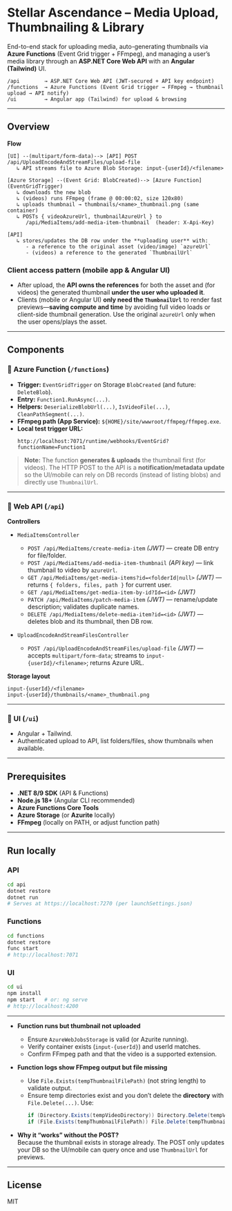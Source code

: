 # Stellar Ascendance – Media Upload, Thumbnailing & Library

End-to-end stack for uploading media, auto-generating thumbnails via **Azure Functions** (Event Grid trigger + FFmpeg), and managing a user’s media library through an **ASP.NET Core Web API** with an **Angular (Tailwind)** UI.

```
/api        → ASP.NET Core Web API (JWT-secured + API key endpoint)
/functions  → Azure Functions (Event Grid trigger → FFmpeg → thumbnail upload → API notify)
/ui         → Angular app (Tailwind) for upload & browsing
```

---

## Overview

**Flow**

```
[UI] --(multipart/form-data)--> [API] POST /api/UploadEncodeAndStreamFiles/upload-file
   ↳ API streams file to Azure Blob Storage: input-{userId}/<filename>

[Azure Storage] --(Event Grid: BlobCreated)--> [Azure Function] (EventGridTrigger)
   ↳ downloads the new blob
   ↳ (videos) runs FFmpeg (frame @ 00:00:02, size 120x80)
   ↳ uploads thumbnail → thumbnails/<name>_thumbnail.png (same container)
   ↳ POSTs { videoAzureUrl, thumbnailAzureUrl } to
      /api/MediaItems/add-media-item-thumbnail  (header: X-Api-Key)

[API]
   ↳ stores/updates the DB row under the **uploading user** with:
      - a reference to the original asset (video/image) `azureUrl`
      - (videos) a reference to the generated `ThumbnailUrl`
```

### Client access pattern (mobile app & Angular UI)

- After upload, the **API owns the references** for both the asset and (for videos) the generated thumbnail **under the user who uploaded it**.
- Clients (mobile or Angular UI) **only need the `ThumbnailUrl`** to render fast previews—**saving compute and time** by avoiding full video loads or client-side thumbnail generation. Use the original `azureUrl` only when the user opens/plays the asset.

---

## Components

### 🔹 Azure Function (`/functions`)

- **Trigger:** `EventGridTrigger` on Storage `BlobCreated` (and future: `DeleteBlob`).
- **Entry:** `Function1.RunAsync(...)`.
- **Helpers:** `DeserializeBlobUrl(...)`, `IsVideoFile(...)`, `CleanPathSegment(...)`.
- **FFmpeg path (App Service):** `${HOME}/site/wwwroot/ffmpeg/ffmpeg.exe`.
- **Local test trigger URL:**
  ```
  http://localhost:7071/runtime/webhooks/EventGrid?functionName=Function1
  ```

> **Note:** The function **generates & uploads** the thumbnail first (for videos). The HTTP POST to the API is a **notification/metadata update** so the UI/mobile can rely on DB records (instead of listing blobs) and directly use `ThumbnailUrl`.

---

### 🔹 Web API (`/api`)

**Controllers**

- `MediaItemsController`
  - `POST /api/MediaItems/create-media-item` *(JWT)* — create DB entry for file/folder.
  - `POST /api/MediaItems/add-media-item-thumbnail` *(API key)* — link thumbnail to video by `azureUrl`.
  - `GET /api/MediaItems/get-media-items?id=<folderId|null>` *(JWT)* — returns `{ folders, files, path }` for current user.
  - `GET /api/MediaItems/get-media-item-by-id?Id=<id>` *(JWT)*
  - `PATCH /api/MediaItems/patch-media-item` *(JWT)* — rename/update description; validates duplicate names.
  - `DELETE /api/MediaItems/delete-media-item?id=<id>` *(JWT)* — deletes blob and its thumbnail, then DB row.

- `UploadEncodeAndStreamFilesController`
  - `POST /api/UploadEncodeAndStreamFiles/upload-file` *(JWT)* — accepts `multipart/form-data`; streams to `input-{userId}/<filename>`; returns Azure URL.

**Storage layout**

```
input-{userId}/<filename>
input-{userId}/thumbnails/<name>_thumbnail.png
```

---

### 🔹 UI (`/ui`)

- Angular + Tailwind.
- Authenticated upload to API, list folders/files, show thumbnails when available.

---

## Prerequisites

- **.NET 8/9 SDK** (API & Functions)
- **Node.js 18+** (Angular CLI recommended)
- **Azure Functions Core Tools**
- **Azure Storage** (or **Azurite** locally)
- **FFmpeg** (locally on PATH, or adjust function path)

---

## Run locally

### API

```bash
cd api
dotnet restore
dotnet run
# Serves at https://localhost:7270 (per launchSettings.json)
```

### Functions

```bash
cd functions
dotnet restore
func start
# http://localhost:7071
```

### UI

```bash
cd ui
npm install
npm start   # or: ng serve
# http://localhost:4200
```

---

- **Function runs but thumbnail not uploaded**
  - Ensure `AzureWebJobsStorage` is valid (or Azurite running).
  - Verify container exists (`input-{userId}`) and userId matches.
  - Confirm FFmpeg path and that the video is a supported extension.

- **Function logs show FFmpeg output but file missing**
  - Use `File.Exists(tempThumbnailFilePath)` (not string length) to validate output.
  - Ensure temp directories exist and you don’t delete the **directory** with `File.Delete(...)`. Use:
    ```csharp
    if (Directory.Exists(tempVideoDirectory)) Directory.Delete(tempVideoDirectory, true);
    if (File.Exists(tempThumbnailFilePath)) File.Delete(tempThumbnailFilePath);
    ```

- **Why it “works” without the POST?**  
  Because the thumbnail exists in storage already. The POST only updates your DB so the UI/mobile can query once and use `ThumbnailUrl` for previews.

---

## License
MIT
